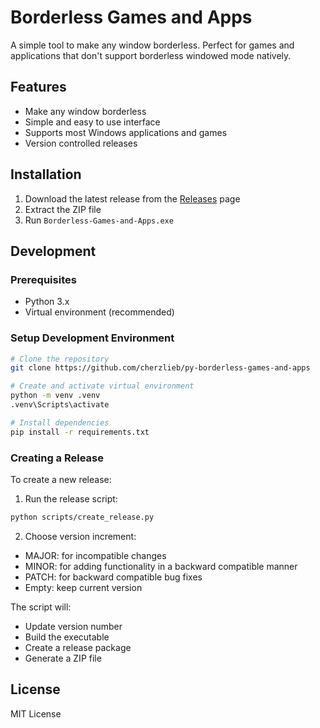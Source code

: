 # Borderless Games and Apps

A simple tool to make any window borderless. Perfect for games and applications that don't support borderless windowed mode natively.

## Features

- Make any window borderless
- Simple and easy to use interface
- Supports most Windows applications and games
- Version controlled releases

## Installation

1. Download the latest release from the [Releases](../../releases) page
2. Extract the ZIP file
3. Run `Borderless-Games-and-Apps.exe`

## Development

### Prerequisites

- Python 3.x
- Virtual environment (recommended)

### Setup Development Environment

```bash
# Clone the repository
git clone https://github.com/cherzlieb/py-borderless-games-and-apps

# Create and activate virtual environment
python -m venv .venv
.venv\Scripts\activate

# Install dependencies
pip install -r requirements.txt
```

### Creating a Release

To create a new release:

1. Run the release script:
```bash
python scripts/create_release.py
```

2. Choose version increment:
- MAJOR: for incompatible changes
- MINOR: for adding functionality in a backward compatible manner
- PATCH: for backward compatible bug fixes
- Empty: keep current version

The script will:
- Update version number
- Build the executable
- Create a release package
- Generate a ZIP file

## License

MIT License
